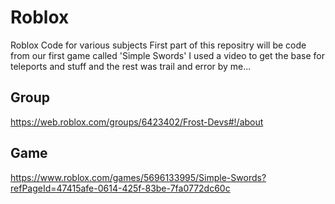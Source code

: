 # Roblox
Roblox Code for various subjects
First part of this repositry will be code from our first game called 'Simple Swords'
I used a video to get the base for teleports and stuff and the rest was trail and error by me...
## Group
https://web.roblox.com/groups/6423402/Frost-Devs#!/about
## Game
https://www.roblox.com/games/5696133995/Simple-Swords?refPageId=47415afe-0614-425f-83be-7fa0772dc60c
